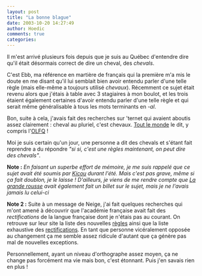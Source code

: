 ```yaml
---
layout: post
title: "La bonne blague"
date: 2003-10-20 14:27:49
author: Hoedic
comments: true
categories: 
---
```



Il m'est arrivé plusieurs fois depuis que je suis au Québec d'entendre dire qu'il était désormais correct de dire un cheval, des *chevals*.

C'est Ebb, ma référence en martière de français qui la première m'a mis le doute en me disant qu'il lui semblait bien avoir entendu parler d'une telle règle (mais elle-même a toujours utilisé *chevaux*). Récemment ce sujet était revenu alors que j'étais à table avec 3 stagiaires à mon boulot, et les trois étaient également certaines d'avoir entendu parler d'une telle règle et qui serait même généralisable à tous les mots terminants en *-al*.

Bon, suite à cela, j'avais fait des recherches sur 'ternet qui avaient aboutis assez clairement : cheval au pluriel, c'est chevaux. [Tout le monde](http://www.druide.com/points_de_langue_14.html) le dit, y compris l'[OLFQ](http://www.olf.gouv.qc.ca/ressources/bibliotheque/dictionnaires/faq/618a.html) !

Moi je suis certain qu'un jour, une personne a dit des chevals et s'étant fait reprendre a du répondre *"si si, c'est une règles maintenant, on peut dire des chevals"*.

**Note :** *En faisant un superbe effort de mémoire, je me suis rappelé que ce sujet avait été soumis par <a href="http://blog.kicou.com/b445.html" title="Speak white, bordel">Kicou</a> durant l'été. Mais c'est pas grave, même si ça fait doublon, je le laisse ! D'ailleurs, je viens de me rendre compte que <a href="http://www.francopee.com/carnet/archives/000054.html" title="Légende urbaine">La grande rousse</a> avait également fait un billet sur le sujet, mais je ne l'avais jamais lu celui-ci*

**Note 2 :** Suite à un message de Neige, j'ai fait quelques recherches qui m'ont amené à découvrir que l'académie française avait fait des *rectifications* de la langue française dont je n'étais pas au courant. On retrouve sur leur site la liste des nouvelles [règles](http://www.academie-francaise.fr/langue/orthographe/regles.html) ainsi que la liste exhaustive des [rectifications](http://www.academie-francaise.fr/langue/orthographe/graphies.html). En tant que personne vicéralement opposée au changement ça me semble assez ridicule d'autant que ça génère pas mal de nouvelles exceptions.

Personnellement, ayant un niveau d'orthographe assez moyen, ça ne change pas forcément ma vie mais bon, c'est étonnant. Puis j'en savais rien en plus !